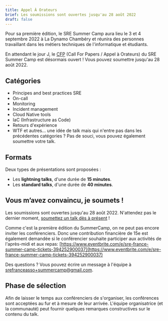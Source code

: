 ```yaml
---
title: Appel À Orateurs
brief: Les soumissions sont ouvertes jusqu'au 28 août 2022
draft: false
---
```

Pour sa première édition, le SRE Summer Camp aura lieu le 3 et 4 septembre 2022 à La Dynamo Chambéry et réunira des personnes travaillant dans les métiers techniques de l'informatique et étudiants.

En attendant le jour J, le [CFP](https://github.com/sre-france/meetups/issues/new?assignees=&labels=sre-summercamp&template=new-proposal-sre-summercamp.yml) (Call For Papers / Appel à Orateurs) du SRE Summer Camp est désormais ouvert ! Vous pouvez soumettre jusqu'au 28 août 2022.

## Catégories

* Principes and best practices SRE
* On-call
* Monitoring
* Incident management
* Cloud Native tools
* IaC (Infrastructure as Code)
* Retours d'expérience
* WTF et autres... une idée de talk mais qui n'entre pas dans les précédentes catégories ? Pas de souci, vous pouvez également soumettre votre talk.

## Formats

Deux types de présentations sont proposées :

- Les **lightning talks**, d'une durée de **15 minutes**.
- Les **standard talks**, d'une durée de **40 minutes**.

## Vous m’avez convaincu, je soumets !

Les soumissions sont ouvertes jusqu'au 28 août 2022. N'attendez pas le dernier moment, [soumettez un talk dès à présent](https://github.com/sre-france/meetups/issues/new?assignees=&labels=sre-summercamp&template=new-proposal-sre-summercamp.yml) !

Comme c'est la première édition du SummerCamp, on ne peut pas encore inviter les conférenciers. Donc une contribution financière de 15e est également demandée si le conférencier souhaite participer aux activités de l'après-midi et aux repas: [https://www.eventbrite.com/e/sre-france-summer-camp-tickets-394252900037](https://www.eventbrite.com/e/sre-france-summer-camp-tickets-394252900037)

Des questions ? Vous pouvez écrire un message à l'équipe à srefranceasso+summercamp@gmail.com.

## Phase de sélection

Afin de laisser le temps aux conférenciers de s'organiser, les conférences sont acceptées au fur et à mesure de leur arrivée. L'équipe organisatrice (et la communauté) peut fournir quelques remarques constructives sur le contenu du talk.
